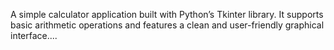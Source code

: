 A simple calculator application built with Python’s Tkinter library.
It supports basic arithmetic operations and features a clean and user-friendly graphical interface....
